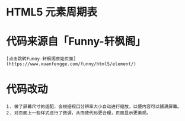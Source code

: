 # HTML5 元素周期表

# 代码来源自「Funny-轩枫阁」

    [点击跳转Funny-轩枫阁原始页面](https://www.xuanfengge.com/funny/html5/element/)

# 代码改动

    1. 做了屏幕尺寸的适配，会根据视口分辨率大小自动进行缩放，以便内容可以铺满屏幕。
    2. 对页面上一些样式进行了微调，从而使代码更合理，页面显示更美观。
